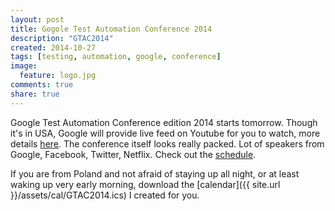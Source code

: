 ```yaml
---
layout: post
title: Gogole Test Automation Conference 2014
description: "GTAC2014"
created: 2014-10-27
tags: [testing, automation, google, conference]
image:
  feature: logo.jpg
comments: true
share: true
---
```


Google Test Automation Conference edition 2014 starts tomorrow. Though it's in USA, Google will provide live feed on Youtube for you to watch, more details [here](https://developers.google.com/google-test-automation-conference/2014/stream "GTAC2014 Live Stream"). The conference itself looks really packed. Lot of speakers from Google, Facebook, Twitter, Netflix. Check out the [schedule](https://developers.google.com/google-test-automation-conference/2014/schedule "GTAC2014 Schedule").

If you are from Poland and not afraid of staying up all night, or at least waking up very early morning, download the [calendar]({{ site.url }}/assets/cal/GTAC2014.ics) I created for you.